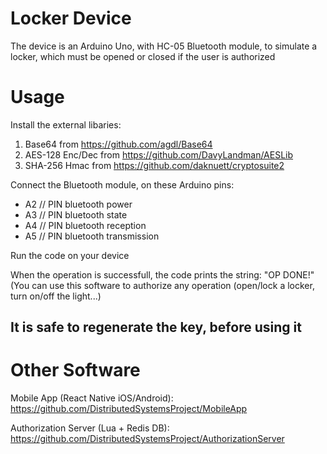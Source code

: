 # Locker Device
The device is an Arduino Uno, with HC-05 Bluetooth module, to simulate a locker, which must be opened or closed if the user is authorized

# Usage
Install the external libaries:
1. Base64 from https://github.com/agdl/Base64
2. AES-128 Enc/Dec from https://github.com/DavyLandman/AESLib
3. SHA-256 Hmac from https://github.com/daknuett/cryptosuite2

Connect the Bluetooth module, on these Arduino pins:
- A2 // PIN bluetooth power
- A3 // PIN bluetooth state
- A4 // PIN bluetooth reception
- A5 // PIN bluetooth transmission

Run the code on your device

When the operation is successfull, the code prints the string:
"OP DONE!"
(You can use this software to authorize any operation (open/lock a locker, turn on/off the light...)

## It is safe to regenerate the key, before using it

# Other Software
Mobile App (React Native iOS/Android): https://github.com/DistributedSystemsProject/MobileApp

Authorization Server (Lua + Redis DB): https://github.com/DistributedSystemsProject/AuthorizationServer
